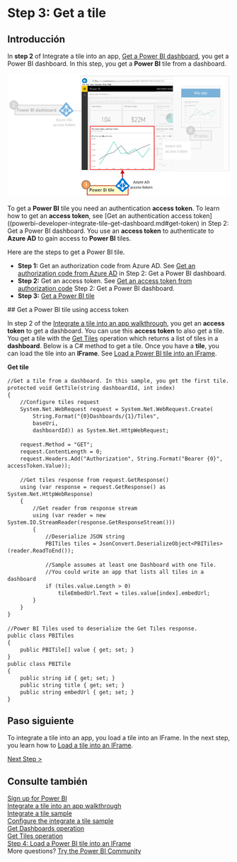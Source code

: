 <properties
   pageTitle="Get a Power BI tile"
   description="Walkthrough - Integrate a tile into an app - Register a web app with Azure AD"
   services="powerbi"
   documentationCenter=""
   authors="guyinacube"
   manager="mblythe"
   backup=""
   editor=""
   tags=""
   qualityFocus="monitoring"
   qualityDate=""/>

<tags
   ms.service="powerbi"
   ms.devlang="NA"
   ms.topic="get-started-article"
   ms.tgt_pltfrm="NA"
   ms.workload="powerbi"
   ms.date="08/23/2016"
   ms.author="asaxton"/>

# Step 3: Get a tile

## Introducción

In <bpt id="p1">**</bpt>step 2<ept id="p1">**</ept> of Integrate a tile into an app, <bpt id="p2">[</bpt>Get a Power BI dashboard<ept id="p2">](powerbi-developer-integrate-tile-get-dashboard.md)</ept>, you get a Power BI dashboard. In this step, you get a <bpt id="p1">**</bpt>Power BI<ept id="p1">**</ept> tile from a dashboard.

![](media\powerbi-developer-integrate-tile\integrate-tile-get-tile.png)

To get a <bpt id="p1">**</bpt>Power BI<ept id="p1">**</ept> tile you need an authentication <bpt id="p2">**</bpt>access token<ept id="p2">**</ept>. To learn how to get an <bpt id="p1">**</bpt>access token<ept id="p1">**</ept>, see [Get an authentication access token]((powerbi-developer-integrate-tile-get-dashboard.md#get-token) in Step 2: Get a Power BI dashboard. You use an <bpt id="p1">**</bpt>access token<ept id="p1">**</ept> to authenticate to <bpt id="p2">**</bpt>Azure AD<ept id="p2">**</ept> to gain access to <bpt id="p3">**</bpt>Power BI<ept id="p3">**</ept> tiles.

Here are the steps to get a Power BI tile.

- <bpt id="p1">**</bpt>Step 1:<ept id="p1">**</ept> Get an authorization code from Azure AD. See <bpt id="p1">[</bpt>Get an authorization code from Azure AD<ept id="p1">](powerbi-developer-integrate-tile-get-dashboard.md#auth-code)</ept> in Step 2: Get a Power BI dashboard.
- <bpt id="p1">**</bpt>Step 2:<ept id="p1">**</ept> Get an access token. See <bpt id="p1">[</bpt>Get an access token from authorization code<ept id="p1">](powerbi-developer-integrate-tile-get-dashboard.md#access-token)</ept> Step 2: Get a Power BI dashboard.
- <bpt id="p1">**</bpt>Step 3:<ept id="p1">**</ept> <bpt id="p2">[</bpt>Get a Power BI tile<ept id="p2">](#get-tile)</ept>

<a name="get-tile"/>
## Get a Power BI tile using access token

In step 2 of the <bpt id="p1">[</bpt>Integrate a tile into an app walkthrough<ept id="p1">](powerbi-developer-integrate-tile.md)</ept>, you get an <bpt id="p2">**</bpt>access token<ept id="p2">**</ept> to get a dashboard. You can use this <bpt id="p1">**</bpt>access token<ept id="p1">**</ept> to also get a tile. You get a tile with the <bpt id="p1">[</bpt>Get Tiles<ept id="p1">](https://msdn.microsoft.com/library/mt465741.aspx)</ept>  operation which returns a list of tiles in a <bpt id="p2">**</bpt>dashboard<ept id="p2">**</ept>. Below is a C# method to get a tile. Once you have a <bpt id="p1">**</bpt>tile<ept id="p1">**</ept>, you can load the tile into an <bpt id="p2">**</bpt>IFrame<ept id="p2">**</ept>. See <bpt id="p1">[</bpt>Load a Power BI tile into an IFrame<ept id="p1">](powerbi-developer-integrate-tile-load-tile-iframe.md)</ept>.

**Get tile**

```
//Get a tile from a dashboard. In this sample, you get the first tile.
protected void GetTile(string dashboardId, int index)
{
    //Configure tiles request
    System.Net.WebRequest request = System.Net.WebRequest.Create(
        String.Format("{0}Dashboards/{1}/Tiles",
        baseUri,
        dashboardId)) as System.Net.HttpWebRequest;

    request.Method = "GET";
    request.ContentLength = 0;
    request.Headers.Add("Authorization", String.Format("Bearer {0}", accessToken.Value));

    //Get tiles response from request.GetResponse()
    using (var response = request.GetResponse() as System.Net.HttpWebResponse)
    {
        //Get reader from response stream
        using (var reader = new System.IO.StreamReader(response.GetResponseStream()))
        {
            //Deserialize JSON string
            PBITiles tiles = JsonConvert.DeserializeObject<PBITiles>(reader.ReadToEnd());

            //Sample assumes at least one Dashboard with one Tile.
            //You could write an app that lists all tiles in a dashboard
            if (tiles.value.Length > 0)
                tileEmbedUrl.Text = tiles.value[index].embedUrl;
        }
    }
}

//Power BI Tiles used to deserialize the Get Tiles response.
public class PBITiles
{
    public PBITile[] value { get; set; }
}
public class PBITile
{
    public string id { get; set; }
    public string title { get; set; }
    public string embedUrl { get; set; }
}
```

## Paso siguiente

To integrate a tile into an app, you load a tile into an IFrame. In the next step, you learn how to <bpt id="p1">[</bpt>Load a tile into an IFrame<ept id="p1">](powerbi-developer-integrate-tile-load-tile-iframe.md)</ept>.

[Next Step &gt;](powerbi-developer-integrate-tile-load-tile-iframe.md)

## Consulte también

[Sign up for Power BI](powerbi-admin-free-with-custom-azure-directory.md)  
[Integrate a tile into an app walkthrough](powerbi-developer-integrate-tile.md)  
[Integrate a tile sample](https://github.com/Microsoft/PowerBI-CSharp/tree/master/samples/webforms/integrate-tile-web-app)  
[Configure the integrate a tile sample](powerbi-developer-integrate-tile-register.md#configure-sample)  
[Get Dashboards operation](https://msdn.microsoft.com/library/mt465739.aspx)  
[Get Tiles operation](https://msdn.microsoft.com/library/mt465741.aspx)  
[Step 4: Load a Power BI tile into an IFrame](powerbi-developer-integrate-tile-load-tile-iframe.md)  
More questions? [Try the Power BI Community](http://community.powerbi.com/)
